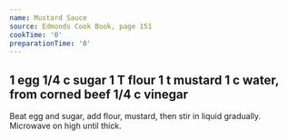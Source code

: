 ```yaml
---
name: Mustard Sauce
source: Edmonds Cook Book, page 151
cookTime: '0'
preparationTime: '0'
---
```

1 egg
1/4 c sugar
1 T flour
1 t mustard
1 c water, from corned beef
1/4 c vinegar
---
Beat egg and sugar, add flour, mustard, then stir in liquid gradually.  Microwave on high until thick.

